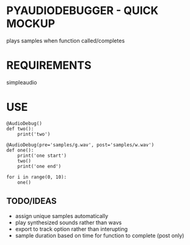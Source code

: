 # PYAUDIODEBUGGER - QUICK MOCKUP
plays samples when function called/completes

# REQUIREMENTS
simpleaudio

# USE
```
@AudioDebug()
def two():
    print('two')

@AudioDebug(pre='samples/g.wav', post='samples/w.wav')
def one():
    print('one start')
    two()
    print('one end')

for i in range(0, 10):
    one()
```

## TODO/IDEAS
- assign unique samples automatically
- play synthesized sounds rather than wavs
- export to track option rather than interupting
- sample duration based on time for function to complete (post only)
